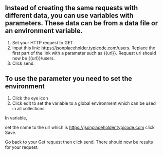 ## Instead of creating the same requests with different data, you can use variables with parameters. These data can be from a data file or an environment variable.


1. Set your HTTP request to GET
2. Input this link: https://jsonplaceholder.typicode.com/users. Replace the first part of the link with a parameter such as {{url}}. Request url should now be {{url}}/users.
3. Click send.


## To use the parameter you need to set the environment

1. Click the eye icon
2. Click edit to set the variable to a global environment which can be used in all collections.


In variable,

set the name to the url which is https://jsonplaceholder.typicode.com
click Save.


Go back to your Get request then click send. There should now be results for your request.